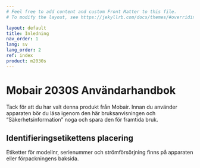 ```yaml
---
# Feel free to add content and custom Front Matter to this file.
# To modify the layout, see https://jekyllrb.com/docs/themes/#overriding-theme-defaults

layout: default
title: Inledning
nav_order: 1
lang: sv
lang_order: 2
ref: index
product: m2030s
---
```


# Mobair 2030S Användarhandbok

Tack för att du har valt denna produkt från Mobair. Innan du använder apparaten bör du läsa igenom den här bruksanvisningen och “Säkerhetsinformation” noga och spara den för framtida bruk.

## Identifieringsetikettens placering
Etiketter för modellnr, serienummer och strömförsörjning finns på apparaten eller förpackningens baksida.
